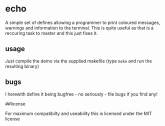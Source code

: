 # echo

A simple set of defines allowing a programmer to print coloured messages, warnings and information to the terminal.
This is quite useful as that is a reccuring task to master and this just fixes it.

## usage

Just compile the demo via the supplied makefile (type `make` and run the resulting binary)

## bugs

I herewith define it being bugfree - no seriously - file bugs if you find any!

##license

For maximum compatibilty and useability this is licensed under the MIT license
